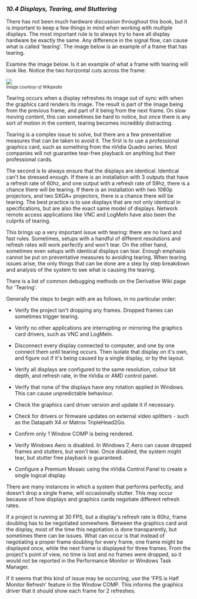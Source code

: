 
### *10.4 Displays, Tearing, and Stuttering*

There has not been much hardware discussion throughout this book, but it is important to keep a few things in mind when working with multiple displays. The most important rule is to always try to have all display hardware be exactly the same. Any difference in the signal flow, can cause what is called 'tearing'. The image below is an example of a frame that has tearing.

Examine the image below. Is it an example of what a frame with tearing will look like. Notice the two horizontal cuts across the frame:


![](../img/10.4/tearing.jpg)
<br><span style="font-size:80%;">*Image courtesy of Wikipedia*</span>

Tearing occurs when a display refreshes its image out of sync with when the graphics card renders its image. The result is part of the image being from the previous frame, and part of it being from the next frame. On slow moving content, this can sometimes be hard to notice, but once there is any sort of motion in the content, tearing becomes incredibly distracting.

Tearing is a complex issue to solve, but there are a few preventative measures that can be taken to avoid it. The first is to use a professional graphics card, such as something from the nVidia Quadro series. Most companies will not guarantee tear-free playback on anything but their professional cards.

The second is to always ensure that the displays are identical. Identical can't be stressed enough. If there is an installation with 3 outputs that have a refresh rate of 60hz, and one output with a refresh rate of 59hz, there is a chance there will be tearing. If there is an installation with two 1080p projectors, and two SXGA+ projectors, there is a chance there will be tearing. The best practice is to use displays that are not only identical in specifications, but are also the exact same model of displays. Network remote access applications like VNC and LogMeIn have also been the culprits of tearing.

This brings up a very important issue with tearing: there are no hard and fast rules. Sometimes, setups with a handful of different resolutions and refresh rates will work perfectly and won't tear. On the other hand, sometimes even setups with identical displays can tear. Enough emphasis cannot be put on preventative measures to avoiding tearing. When tearing issues arise, the only things that can be done are a step by step breakdown and analysis of the system to see what is causing the tearing.

There is a list of common debugging methods on the Derivative Wiki page for 'Tearing'. 

Generally the steps to begin with are as follows, in no particular order:

* Verify the project isn't dropping any frames. Dropped frames can sometimes trigger tearing.

* Verify no other applications are interrupting or mirroring the graphics card drivers, such as VNC and LogMeIn.

* Disconnect every display connected to computer, and one by one connect them until tearing occurs. Then isolate that display on it's own, and figure out if it's being caused by a single display, or by the layout.

* Verify all displays are configured to the same resolution, colour bit depth, and refresh rate, in the nVidia or AMD control panel.

* Verify that none of the displays have any rotation applied in Windows. This can cause unpredictable behaviour.

* Check the graphics card driver version and update it if necessary.

* Check for drivers or firmware updates on external video splitters - such as the Datapath X4 or Matrox TripleHead2Go.

* Confirm only 1 Window COMP is being rendered.

* Verify Windows Aero is disabled. In Windows 7, Aero can cause dropped frames and stutters, but won't tear. Once disabled, the system might tear, but stutter free playback is guaranteed.

* Configure a Premium Mosaic using the nVidia Control Panel to create a single logical display.


There are many instances in which a system that performs perfectly, and doesn't drop a single frame, will occasionally stutter. This may occur because of how displays and graphics cards negotiate different refresh rates. 

If a project is running at 30 FPS, but a display's refresh rate is 60hz, frame doubling has to be negotiated somewhere. Between the graphics card and the display, most of the time this negotiation is done transparently, but sometimes there can be issues. What can occur is that instead of negotiating a proper frame doubling for every frame, one frame might be displayed once, while the next frame is displayed for three frames. From the project's point of view, no time is lost and no frames were dropped, so it would not be reported in the Performance Monitor or Windows Task Manager. 

If it seems that this kind of issue may be occurring, use the 'FPS is Half Monitor Refresh' feature in the Window COMP. This informs the graphics driver that it should show each frame for 2 refreshes.
